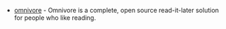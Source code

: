 - [omnivore](https://github.com/omnivore-app/omnivore) - Omnivore is a complete, open source read-it-later solution for people who like reading.
